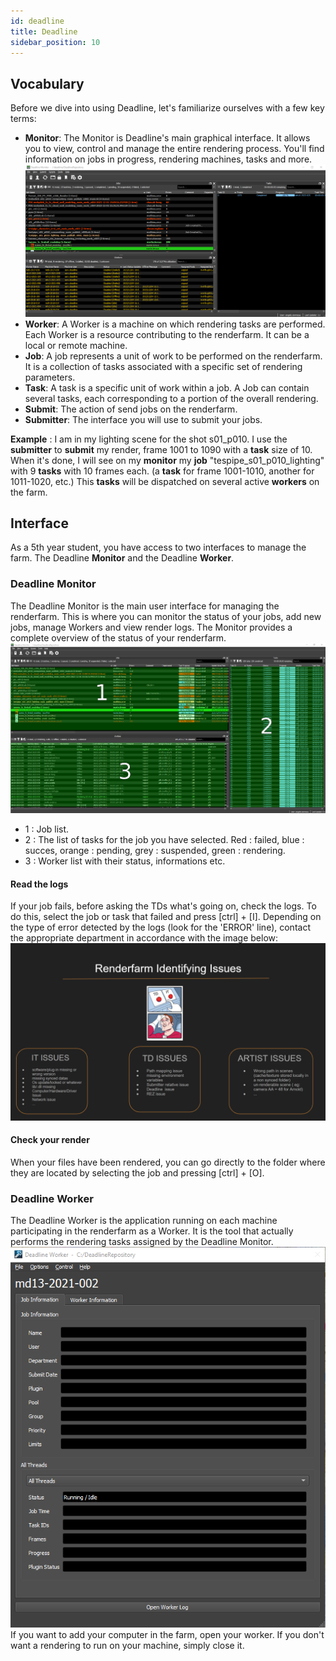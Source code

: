 ```yaml
---
id: deadline
title: Deadline
sidebar_position: 10
---
```

## Vocabulary
Before we dive into using Deadline, let's familiarize ourselves with a few key terms:
- **Monitor**: The Monitor is Deadline's main graphical interface. It allows you to view, control and manage the entire rendering process. You'll find information on jobs in progress, rendering machines, tasks and more.
![](../../../static/img/user_guide/renderfarm/deadline_monitor.png)
- **Worker**: A Worker is a machine on which rendering tasks are performed. Each Worker is a resource contributing to the renderfarm. It can be a local or remote machine.
- **Job**: A job represents a unit of work to be performed on the renderfarm. It is a collection of tasks associated with a specific set of rendering parameters.
- **Task**: A task is a specific unit of work within a job. A Job can contain several tasks, each corresponding to a portion of the overall rendering.
- **Submit**: The action of send jobs on the renderfarm.
- **Submitter**: The interface you will use to submit your jobs.

**Example** : I am in my lighting scene for the shot s01_p010. I use the **submitter** to **submit** my render, frame 1001 to 1090 with a **task** size of 10. When it's done, I will see on my **monitor** my **job** "tespipe_s01_p010_lighting" with 9 **tasks** with 10 frames each. (a **task** for frame 1001-1010, another for 1011-1020, etc.) This **tasks** will be dispatched on several active **workers** on the farm. 

## Interface
As a 5th year student, you have access to two interfaces to manage the farm. The Deadline **Monitor** and the Deadline **Worker**.
### Deadline Monitor
The Deadline Monitor is the main user interface for managing the renderfarm. This is where you can monitor the status of your jobs, add new jobs, manage Workers and view render logs. The Monitor provides a complete overview of the status of your renderfarm.
![](../../../static/img/user_guide/renderfarm/deadline_monitor_anotations.png)
- 1 : Job list. 
- 2 : The list of tasks for the job you have selected. Red : failed, blue : succes, orange : pending, grey : suspended, green : rendering.
- 3 : Worker list with their status, informations etc.

#### Read the logs
If your job fails, before asking the TDs what's going on, check the logs. To do this, select the job or task that failed and press [ctrl] + [I]. 
Depending on the type of error detected by the logs (look for the 'ERROR' line), contact the appropriate department in accordance with the image below:
![](../../../static/img/user_guide/renderfarm/renderfarm_issues.png)

#### Check your render
When your files have been rendered, you can go directly to the folder where they are located by selecting the job and pressing [ctrl] + [O]. 

### Deadline Worker
The Deadline Worker is the application running on each machine participating in the renderfarm as a Worker. It is the tool that actually performs the rendering tasks assigned by the Deadline Monitor.
![](../../../static/img/user_guide/renderfarm/deadline_worker.png)                  
If you want to add your computer in the farm, open your worker. If you don't want a rendering to run on your machine, simply close it.